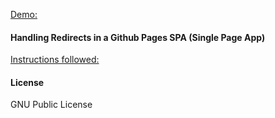 [Demo:](https://BKSpurgeon.github.io/numberSequence)

#### Handling Redirects in a Github Pages SPA (Single Page App)

[Instructions followed: ](https://www.smashingmagazine.com/2016/08/sghpa-single-page-app-hack-github-pages/)

#### License

GNU Public License